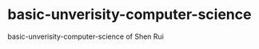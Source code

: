 basic-unverisity-computer-science
=================================

basic-unverisity-computer-science of Shen Rui
